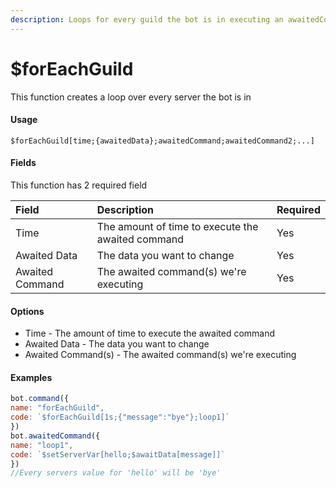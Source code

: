 ```yaml
---
description: Loops for every guild the bot is in executing an awaitedCommand
---
```


# $forEachGuild

This function creates a loop over every server the bot is in
#### Usage

```
$forEachGuild[time;{awaitedData};awaitedCommand;awaitedCommand2;...]
```

#### Fields

This function has 2 required field

| Field | Description | Required |
| :--- | :--- | :--- |
| Time | The amount of time to execute the awaited command | Yes |
| Awaited Data | The data you want to change | Yes |
| Awaited Command | The awaited command\(s\) we're executing | Yes |


#### Options

* Time - The amount of time to execute the awaited command
* Awaited Data - The data you want to change
* Awaited Command\(s\) - The awaited command\(s\) we're executing

#### Examples

```javascript
bot.command({
name: "forEachGuild",
code: `$forEachGuild[1s;{"message":"bye"};loop1]`
})
bot.awaitedCommand({
name: "loop1",
code: `$setServerVar[hello;$awaitData[message]]`
})
//Every servers value for 'hello' will be 'bye'
```
